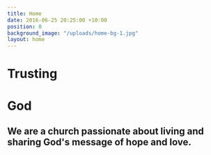 ```yaml
---
title: Home
date: 2016-06-25 20:25:00 +10:00
position: 0
background_image: "/uploads/home-bg-1.jpg"
layout: home
---
```


# Trusting

# God

## We are a church passionate about living and sharing God's message of hope and love.
